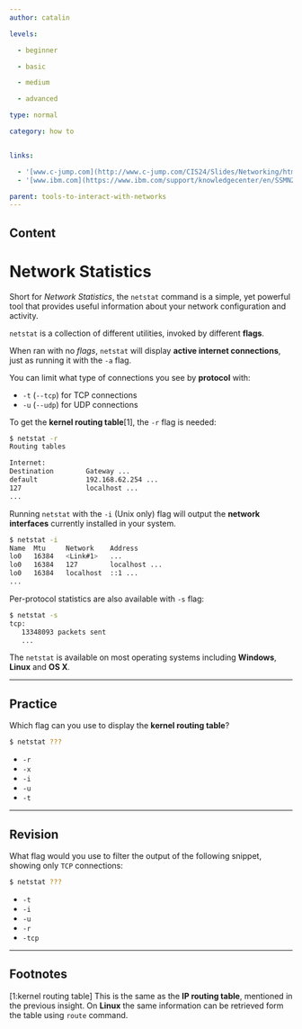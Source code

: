 ```yaml
---
author: catalin

levels:

  - beginner

  - basic

  - medium

  - advanced

type: normal

category: how to


links:

  - '[www.c-jump.com](http://www.c-jump.com/CIS24/Slides/Networking/html_utils/netstat.html){website}'
  - '[www.ibm.com](https://www.ibm.com/support/knowledgecenter/en/SSMN28_4.1.1/com.ibm.rm.doc_4.1.1/frp_r_pdg_netstat_command.html){website}'

parent: tools-to-interact-with-networks
---
```

## Content
# Network Statistics

Short for *Network Statistics*, the `netstat` command is a simple, yet powerful tool that provides useful information about your network configuration and activity.

`netstat` is a collection of different utilities, invoked by different **flags**.

When ran with no *flags*, `netstat` will display **active internet connections**, just as running it with the `-a` flag.

You can limit what type of connections you see by **protocol** with:
 - `-t` (`--tcp`) for TCP connections
 - `-u` (`--udp`) for UDP connections

To get the **kernel routing table**[1], the `-r` flag is needed:
```bash
$ netstat -r
Routing tables

Internet:
Destination        Gateway ...
default            192.168.62.254 ...
127                localhost ...
...

```
Running `netstat` with the `-i` (Unix only) flag will output the **network interfaces** currently installed in your system.
```bash
$ netstat -i
Name  Mtu     Network    Address
lo0   16384   <Link#1>   ...
lo0   16384   127        localhost ...
lo0   16384   localhost  ::1 ...
...
```

Per-protocol statistics are also available with `-s` flag:
```bash
$ netstat -s
tcp:
   13348093 packets sent
   ...
```

The `netstat` is available on most operating systems including **Windows**, **Linux** and **OS X**.

---
## Practice

Which flag can you use to display the **kernel routing table**?
```bash
$ netstat ???
```


* `-r`
* `-x`
* `-i`
* `-u`
* `-t`

---
## Revision

What flag would you use to filter the output of the following snippet, showing only `TCP` connections:
```bash
$ netstat ???
```


* `-t`
* `-i`
* `-u`
* `-r`
* `-tcp`

---
## Footnotes
[1:kernel routing table]
This is the same as the **IP routing table**, mentioned in the previous insight.
On **Linux** the same information can be retrieved form the table using `route` command.
